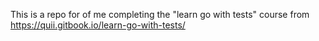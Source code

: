 This is a repo for of me completing the "learn go with tests" course from https://quii.gitbook.io/learn-go-with-tests/
